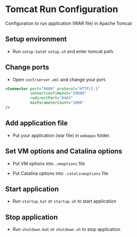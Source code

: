 # Tomcat Run Configuration

Configuration to run application (WAR file) in Apache Tomcat

## Setup environment

- Run `setup.bat`or `setup.sh` and enter tomcat path.

## Change ports

- Open `conf/server.xml` and change your port.

```xml
<Connector port="8080" protocol="HTTP/1.1"
           connectionTimeout="20000"
           redirectPort="8443"
           maxParameterCount="1000"
/>
```

## Add application file

- Put your application (war file) in `webapps` folder.

## Set VM options and Catalina options

- Put VM options into `.vmoptions` file

- Put Catalina options into `.catalinaoptions` file

## Start application

- Run `startup.bat` or `startup.sh` to start application

## Stop application

- Run `shutdown.bat` or `shutdown.sh` to stop application
